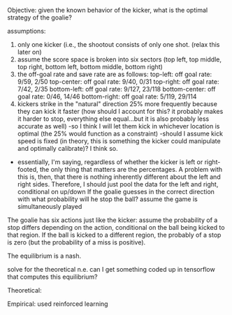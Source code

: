 Objective: given the known behavior of the kicker, what is the optimal strategy of the goalie?

assumptions:
1. only one kicker (i.e., the shootout consists of only one shot. (relax this later on)
2. assume the score space is broken into six sectors (top left, top middle, top right, bottom left, bottom middle, bottom right)
3. the off-goal rate and save rate are as follows:
top-left: off goal rate: 9/59, 2/50
top-center: off goal rate: 9/40, 0/31
top-right: off goal rate: 7/42, 2/35
bottom-left: off goal rate: 9/127, 23/118
bottom-center: off goal rate: 0/46, 14/46
bottom-right: off goal rate: 5/119, 29/114
4. kickers strike in the "natural" direction 25% more frequently because they can kick it faster (how should I account for this? it probably makes it harder to stop, everything else equal...but it is also probably less accurate as well)
  -so I think I will let them kick in whichever location is optimal (the 25% would function as a constraint)
  -should I assume kick speed is fixed (in theory, this is something the kicker could manipulate and optimally calibrate)? I think so.
  - essentially, I'm saying, regardless of whether the kicker is left or right-footed, the only thing that matters are the percentages. A problem with this is, then, that there is nothing inherently different about the left and right sides. Therefore, I should just pool the data for the left and right, conditional on up/down
If the goalie guesses in the correct direction with what probability will he stop the ball?
assume the game is simultaneously played

The goalie has six actions just like the kicker: assume the probability of a stop differs depending on the action, conditional on the ball being kicked to that region.
If the ball is kicked to a different region, the probably of a stop is zero (but the probability of a miss is positive).

The equilibrium is a nash.


solve for the theoretical n.e.
can I get something coded up in tensorflow that computes this equilibrium?


Theoretical:




Empirical:
used reinforced learning
